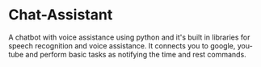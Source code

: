# Chat-Assistant
A chatbot with voice assistance using python and it's built in libraries for speech recognition and voice assistance.
It connects you to google, you-tube and perform basic tasks as notifying the time and rest commands.
